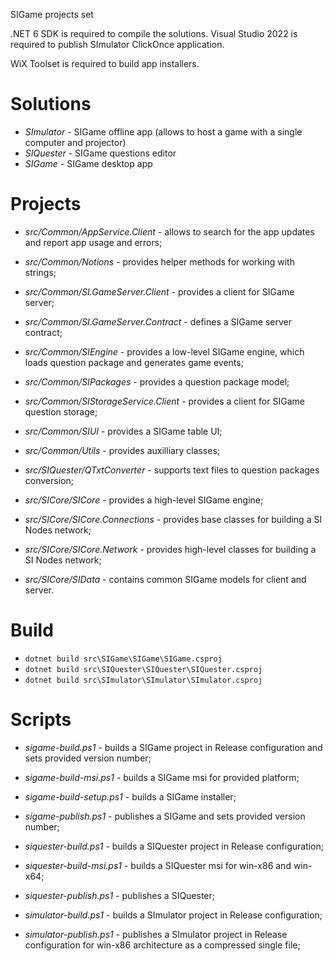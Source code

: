 SIGame projects set

.NET 6 SDK is required to compile the solutions. Visual Studio 2022 is required to publish SImulator ClickOnce application.

WiX Toolset is required to build app installers.

# Solutions

* *SImulator* - SIGame offline app (allows to host a game with a single computer and projector)
* *SIQuester* - SIGame questions editor
* *SIGame* - SIGame desktop app

# Projects

* *src/Common/AppService.Client* - allows to search for the app updates and report app usage and errors;
* *src/Common/Notions* - provides helper methods for working with strings;
* *src/Common/SI.GameServer.Client* - provides a client for SIGame server;
* *src/Common/SI.GameServer.Contract* - defines a SIGame server contract;
* *src/Common/SIEngine* - provides a low-level SIGame engine, which loads question package and generates game events;
* *src/Common/SIPackages* - provides a question package model;
* *src/Common/SIStorageService.Client* - provides a client for SIGame question storage;
* *src/Common/SIUI* - provides a SIGame table UI;
* *src/Common/Utils* - provides auxilliary classes;

* *src/SIQuester/QTxtConverter* - supports text files to question packages conversion;

* *src/SICore/SICore* - provides a high-level SIGame engine;
* *src/SICore/SICore.Connections* - provides base classes for building a SI Nodes network;
* *src/SICore/SICore.Network* - provides high-level classes for building a SI Nodes network;
* *src/SICore/SIData* - contains common SIGame models for client and server.

# Build

* `dotnet build src\SIGame\SIGame\SIGame.csproj`
* `dotnet build src\SIQuester\SIQuester\SIQuester.csproj`
* `dotnet build src\SImulator\SImulator\SImulator.csproj`

# Scripts

* *sigame-build.ps1* - builds a SIGame project in Release configuration and sets provided version number;
* *sigame-build-msi.ps1* - builds a SIGame msi for provided platform;
* *sigame-build-setup.ps1* - builds a SIGame installer;
* *sigame-publish.ps1* - publishes a SIGame and sets provided version number;

* *siquester-build.ps1* - builds a SIQuester project in Release configuration;
* *siquester-build-msi.ps1* - builds a SIQuester msi for win-x86 and win-x64;
* *siquester-publish.ps1* - publishes a SIQuester;

* *simulator-build.ps1* - builds a SImulator project in Release configuration;
* *simulator-publish.ps1* - publishes a SImulator project in Release configuration for win-x86 architecture as a compressed single file;